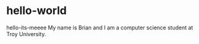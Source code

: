 # hello-world
hello-its-meeee
My name is Brian and I am a computer science student at Troy University.
